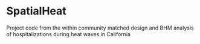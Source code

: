 # SpatialHeat
Project code from the within community matched design and BHM analysis of hospitalizations during heat waves in California
